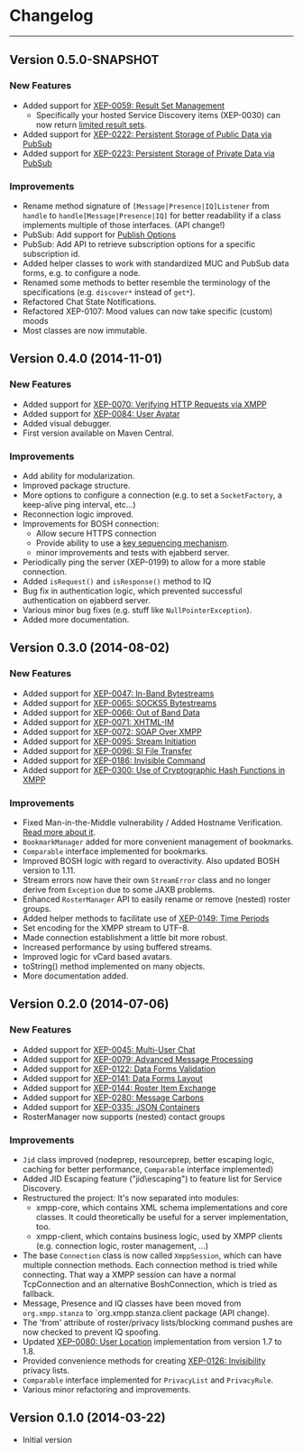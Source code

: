# Changelog
---

## Version 0.5.0-SNAPSHOT

### New Features

* Added support for [XEP-0059: Result Set Management](http://xmpp.org/extensions/xep-0059.html)
    * Specifically your hosted Service Discovery items (XEP-0030) can now return [limited result sets](http://xmpp.org/extensions/xep-0059.html#examples).
* Added support for [XEP-0222: Persistent Storage of Public Data via PubSub](http://xmpp.org/extensions/xep-0222.html)
* Added support for [XEP-0223: Persistent Storage of Private Data via PubSub](http://xmpp.org/extensions/xep-0223.html)

### Improvements

* Rename method signature of `[Message|Presence|IQ]Listener` from `handle` to `handle[Message|Presence|IQ]` for better readability if a class implements multiple of those interfaces. (API change!)
* PubSub: Add support for [Publish Options](http://xmpp.org/extensions/xep-0060.html#publisher-publish-options)
* PubSub: Add API to retrieve subscription options for a specific subscription id.
* Added helper classes to work with standardized MUC and PubSub data forms, e.g. to configure a node.
* Renamed some methods to better resemble the terminology of the specifications (e.g. `discover*` instead of `get*`).
* Refactored Chat State Notifications.
* Refactored XEP-0107: Mood values can now take specific (custom) moods
* Most classes are now immutable.


## Version 0.4.0 (2014-11-01)

### New Features

* Added support for [XEP-0070: Verifying HTTP Requests via XMPP](http://xmpp.org/extensions/xep-0070.html)
* Added support for [XEP-0084: User Avatar](http://xmpp.org/extensions/xep-0084.html)
* Added visual debugger.
* First version available on Maven Central.

### Improvements

* Add ability for modularization.
* Improved package structure.
* More options to configure a connection (e.g. to set a `SocketFactory`, a keep-alive ping interval, etc...)
* Reconnection logic improved.
* Improvements for BOSH connection:
    * Allow secure HTTPS connection
    * Provide ability to use a [key sequencing mechanism](http://xmpp.org/extensions/xep-0124.html#keys).
    * minor improvements and tests with ejabberd server.
* Periodically ping the server (XEP-0199) to allow for a more stable connection.
* Added `isRequest()` and `isResponse()` method to IQ
* Bug fix in authentication logic, which prevented successful authentication on ejabberd server.
* Various minor bug fixes (e.g. stuff like `NullPointerException`).
* Added more documentation.


## Version 0.3.0 (2014-08-02)

### New Features

* Added support for [XEP-0047: In-Band Bytestreams](http://xmpp.org/extensions/xep-0047.html)
* Added support for [XEP-0065: SOCKS5 Bytestreams](http://xmpp.org/extensions/xep-0065.html)
* Added support for [XEP-0066: Out of Band Data](http://xmpp.org/extensions/xep-0066.html)
* Added support for [XEP-0071: XHTML-IM](http://xmpp.org/extensions/xep-0071.html)
* Added support for [XEP-0072: SOAP Over XMPP](http://xmpp.org/extensions/xep-0072.html)
* Added support for [XEP-0095: Stream Initiation](http://xmpp.org/extensions/xep-0095.html)
* Added support for [XEP-0096: SI File Transfer](http://xmpp.org/extensions/xep-0096.html)
* Added support for [XEP-0186: Invisible Command](http://xmpp.org/extensions/xep-0186.html)
* Added support for [XEP-0300: Use of Cryptographic Hash Functions in XMPP](http://xmpp.org/extensions/xep-0300.html)

### Improvements

* Fixed Man-in-the-Middle vulnerability / Added Hostname Verification. [Read more about it](http://tersesystems.com/2014/03/23/fixing-hostname-verification/).
* `BookmarkManager` added for more convenient management of bookmarks.
* `Comparable` interface implemented for bookmarks.
* Improved BOSH logic with regard to overactivity. Also updated BOSH version to 1.11.
* Stream errors now have their own `StreamError` class and no longer derive from `Exception` due to some JAXB problems.
* Enhanced `RosterManager` API to easily rename or remove (nested) roster groups.
* Added helper methods to facilitate use of [XEP-0149: Time Periods](http://xmpp.org/extensions/xep-0149.html)
* Set encoding for the XMPP stream to UTF-8.
* Made connection establishment a little bit more robust.
* Increased performance by using buffered streams.
* Improved logic for vCard based avatars.
* toString() method implemented on many objects.
* More documentation added.

## Version 0.2.0 (2014-07-06)

### New Features

* Added support for [XEP-0045: Multi-User Chat](http://xmpp.org/extensions/xep-0045.html)
* Added support for [XEP-0079: Advanced Message Processing](http://xmpp.org/extensions/xep-0079.html)
* Added support for [XEP-0122: Data Forms Validation](http://xmpp.org/extensions/xep-0122.html)
* Added support for [XEP-0141: Data Forms Layout](http://xmpp.org/extensions/xep-0141.html)
* Added support for [XEP-0144: Roster Item Exchange](http://xmpp.org/extensions/xep-0144.html)
* Added support for [XEP-0280: Message Carbons](http://xmpp.org/extensions/xep-0280.html)
* Added support for [XEP-0335: JSON Containers](http://xmpp.org/extensions/xep-0335.html)
* RosterManager now supports (nested) contact groups

### Improvements

* `Jid` class improved (nodeprep, resourceprep, better escaping logic, caching for better performance, `Comparable` interface implemented)
* Added JID Escaping feature (\"jid\\escaping\") to feature list for Service Discovery.
* Restructured the project: It\'s now separated into modules:
    * xmpp-core, which contains XML schema implementations and core classes. It could theoretically be useful for a server implementation, too.
    * xmpp-client, which contains business logic, used by XMPP clients (e.g. connection logic, roster management, ...)
* The base `Connection` class is now called `XmppSession`, which can have multiple connection methods. Each connection method is tried while connecting. That way a XMPP session can have a normal TcpConnection and an alternative BoshConnection, which is tried as fallback.
* Message, Presence and IQ classes have been moved from `org.xmpp.stanza` to `org.xmpp.stanza.client package (API change).
* The \'from\' attribute of roster/privacy lists/blocking command pushes are now checked to prevent IQ spoofing.
* Updated [XEP-0080: User Location](http://xmpp.org/extensions/xep-0080.html) implementation from version 1.7 to 1.8.
* Provided convenience methods for creating [XEP-0126: Invisibility](http://xmpp.org/extensions/xep-0126.html) privacy lists.
* `Comparable` interface implemented for `PrivacyList` and `PrivacyRule`.
* Various minor refactoring and improvements.

## Version 0.1.0 (2014-03-22)

* Initial version